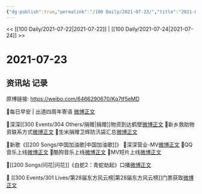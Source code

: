 ```yaml
---
{"dg-publish":true,"permalink":"/100 Daily/2021-07-23/","title":"2021-07-23","created":"2023-04-10T12:53:54.725+08:00","updated":"2023-04-10T12:54:55.113+08:00"}
---
```



<< [[100 Daily/2021-07-22\|2021-07-22]] | [[100 Daily/2021-07-24\|2021-07-24]] >>

# 2021-07-23

## 资讯站 记录

原博链接: https://weibo.com/6466290670/Kq7tf5eMD

🌟每日早安 | 出道四周年寄语 [微博正文](https://m.weibo.cn/6466290670/4662031724842493)

🌟深深[[300 Events/304 Others/捐赠\|捐赠]]物资到达鹤壁[微博正文](https://m.weibo.cn/6466290670/4662145445530637)
🌟新乡救助物资联系方式[微博正文](https://m.weibo.cn/6466290670/4662160096232722)
🌟生米捐赠卫辉防汛袋汇总[微博正文](https://m.weibo.cn/6466290670/4662090452963188)

🌟新歌《[[200 Songs/中国加油歌\|中国加油歌]]》
💫深深营业-MV[微博正文](https://m.weibo.cn/6466290670/4662151212176133)
💫QQ音乐上线[微博正文](https://m.weibo.cn/6466290670/4662063966460782)
💫酷狗音乐上线[微博正文](https://m.weibo.cn/6466290670/4662065194864578)
💫MV短片上线[微博正文](https://m.weibo.cn/6466290670/4662139752548335)

🌟[[200 Songs/问花\|问花]]《白蛇2：青蛇劫起》口播[微博正文](https://m.weibo.cn/6466290670/4662087416545804)

🌟 [[300 Events/301 Lives/第28届东方风云榜\|第28届东方风云榜]]门票获取[微博正文](https://m.weibo.cn/6466290670/4662103942366900)
